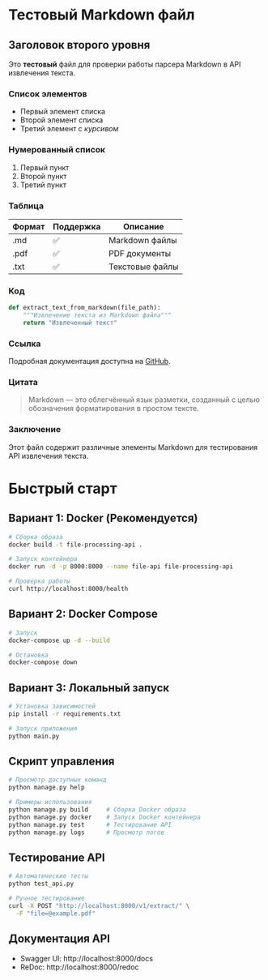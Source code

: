 # Тестовый Markdown файл

## Заголовок второго уровня

Это **тестовый** файл для проверки работы парсера Markdown в API извлечения текста.

### Список элементов

- Первый элемент списка
- Второй элемент списка
- Третий элемент с *курсивом*

### Нумерованный список

1. Первый пункт
2. Второй пункт
3. Третий пункт

### Таблица

| Формат | Поддержка | Описание |
|--------|----------|----------|
| .md | ✅ | Markdown файлы |
| .pdf | ✅ | PDF документы |
| .txt | ✅ | Текстовые файлы |

### Код

```python
def extract_text_from_markdown(file_path):
    """Извлечение текста из Markdown файла"""
    return "Извлеченный текст"
```

### Ссылка

Подробная документация доступна на [GitHub](https://github.com/example/repo).

### Цитата

> Markdown — это облегчённый язык разметки, созданный с целью обозначения форматирования в простом тексте.

### Заключение

Этот файл содержит различные элементы Markdown для тестирования API извлечения текста.

# Быстрый старт

## Вариант 1: Docker (Рекомендуется)

```bash
# Сборка образа
docker build -t file-processing-api .

# Запуск контейнера
docker run -d -p 8000:8000 --name file-api file-processing-api

# Проверка работы
curl http://localhost:8000/health
```

## Вариант 2: Docker Compose

```bash
# Запуск
docker-compose up -d --build

# Остановка
docker-compose down
```

## Вариант 3: Локальный запуск

```bash
# Установка зависимостей
pip install -r requirements.txt

# Запуск приложения
python main.py
```

## Скрипт управления

```bash
# Просмотр доступных команд
python manage.py help

# Примеры использования
python manage.py build     # Сборка Docker образа
python manage.py docker    # Запуск Docker контейнера
python manage.py test      # Тестирование API
python manage.py logs      # Просмотр логов
```

## Тестирование API

```bash
# Автоматические тесты
python test_api.py

# Ручное тестирование
curl -X POST "http://localhost:8000/v1/extract/" \
  -F "file=@example.pdf"
```

## Документация API

- Swagger UI: http://localhost:8000/docs
- ReDoc: http://localhost:8000/redoc 